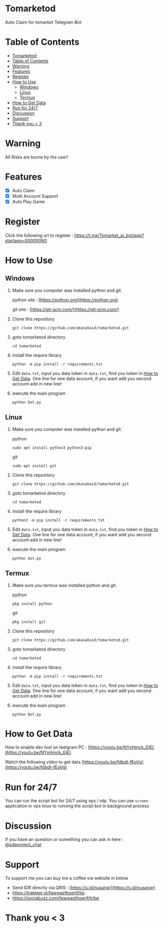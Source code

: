 # Tomarketod

Auto Claim for tomarket Telegram Bot

# Table of Contents

- [Tomarketod](#tomarketod)
- [Table of Contents](#table-of-contents)
- [Warning](#warning)
- [Features](#features)
- [Register](#register)
- [How to Use](#how-to-use)
  - [Windows](#windows)
  - [Linux](#linux)
  - [Termux](#termux)
- [How to Get Data](#how-to-get-data)
- [Run for 24/7](#run-for-247)
- [Discussion](#discussion)
- [Support](#support)
- [Thank you \< 3](#thank-you--3)

# Warning

All Risks are borne by the user!

# Features

- [x] Auto Claim
- [x] Multi Account Support
- [x] Auto Play Game

# Register

Click the following url to register : https://t.me/Tomarket_ai_bot/app?startapp=0000009G

# How to Use

## Windows 

1. Make sure you computer was installed python and git.
   
   python site : [https://python.org](https://python.org)
   
   git site : [https://git-scm.com/](https://git-scm.com/)

2. Clone this repository
   ```shell
   git clone https://github.com/akasakaid/tomarketod.git
   ```

3. goto tomarketod directory
   ```
   cd tomarketod
   ```

4. install the require library
   ```
   python -m pip install -r requirements.txt
   ```

5. Edit `data.txt`, input you data token in `data.txt`, find you token in [How to Get Data](#how-to-get-data). One line for one data account, if you want add you second account add in new line!

6. execute the main program 
   ```
   python bot.py
   ```

## Linux

1. Make sure you computer was installed python and git.
   
   python
   ```shell
   sudo apt install python3 python3-pip
   ```
   git
   ```shell
   sudo apt install git
   ```

2. Clone this repository
   
   ```shell
   git clone https://github.com/akasakaid/tomarketod.git
   ```

3. goto tomarketod directory

   ```shell
   cd tomarketod
   ```

4. Install the require library
   
   ```
   python3 -m pip install -r requirements.txt
   ```

5. Edit `data.txt`, input you data token in `data.txt`, find you token in [How to Get Data](#how-to-get-data). One line for one data account, if you want add you second account add in new line!

6. execute the main program 
   ```
   python bot.py
   ```

## Termux

1. Make sure you termux was installed python and git.
   
   python
   ```
   pkg install python
   ```

   git
   ```
   pkg install git
   ```

2. Clone this repository
   ```shell
   git clone https://github.com/akasakaid/tomarketod.git
   ```

3. goto tomarketod directory
   ```
   cd tomarketod
   ```

4. install the require library
   ```
   python -m pip install -r requirements.txt
   ```

5. Edit `data.txt`, input you data token in `data.txt`, find you token in [How to Get Data](#how-to-get-data). One line for one data account, if you want add you second account add in new line!

6. execute the main program 
   ```
   python bot.py
   ```

# How to Get Data

How to enable dev tool on teelgram PC : [https://youtu.be/NYxHmck_GjE](https://youtu.be/NYxHmck_GjE)

Watch the following video to get data [https://youtu.be/fdbdt-fEoVg](https://youtu.be/fdbdt-fEoVg)

# Run for 24/7 

You can run the script bot for 24/7 using vps / rdp. You can use `screen` application in vps linux to running the script bot in background process

# Discussion

If you have an question or something you can ask in here : [@sdsproject_chat](https://t.me/sdsproject_chat)

# Support

To support me you can buy me a coffee via website in below

- Send IDR directly via QRIS : [https://s.id/nusanqr](https://s.id/nusanqr)
- https://trakteer.id/fawwazthoerif/tip
- https://sociabuzz.com/fawwazthoerif/tribe

# Thank you < 3